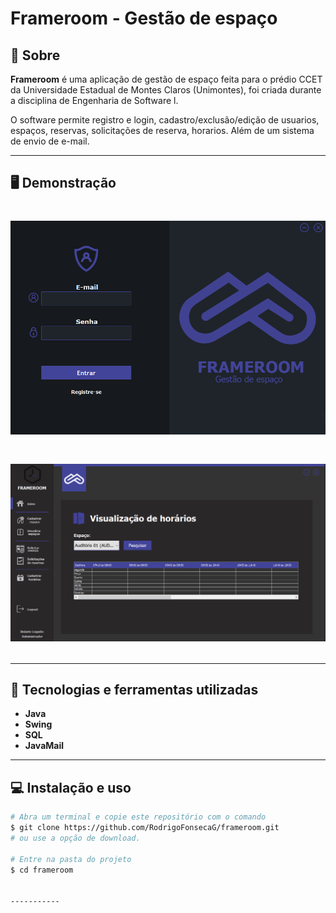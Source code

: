 # Frameroom - Gestão de espaço

## 📝 Sobre

**Frameroom** é uma aplicação de gestão de espaço feita para o prédio CCET da Universidade Estadual de Montes Claros (Unimontes), foi criada durante a disciplina de Engenharia de Software l.

O software permite registro e login, cadastro/exclusão/edição de usuarios, espaços, reservas, solicitações de reserva, horarios. Além de um sistema de envio de e-mail.


---------

## 🖥️ Demonstração

<h1>
    <img src="login.png"
</h1> 
  
<h1>
    <img src="home.png"
</h1> 


----------


## 🚀 Tecnologias e ferramentas utilizadas

- **Java**
- **Swing**
- **SQL**
- **JavaMail**

---------

## 💻 Instalação e uso

```bash
# Abra um terminal e copie este repositório com o comando
$ git clone https://github.com/RodrigoFonsecaG/frameroom.git
# ou use a opção de download.

# Entre na pasta do projeto 
$ cd frameroom


-----------
